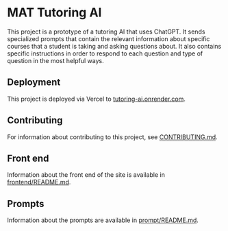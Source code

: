 # MAT Tutoring AI

This project is a prototype of a tutoring AI that uses ChatGPT. It sends specialized prompts that contain the relevant information about specific courses that a student is taking and asking questions about. It also contains specific instructions in order to respond to each question and type of question in the most helpful ways.

## Deployment

This project is deployed via Vercel to [tutoring-ai.onrender.com](https://tutoring-ai.onrender.com/).

## Contributing

For information about contributing to this project, see [CONTRIBUTING.md](CONTRIBUTING.md).

## Front end

Information about the front end of the site is available in [frontend/README.md](frontend/README.md).

## Prompts

Information about the prompts are available in [prompt/README.md](prompt/README.md).
